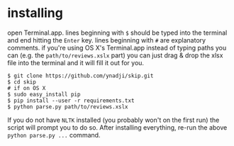 # installing

open Terminal.app. lines beginning with `$` should be typed into the terminal
and end hitting the `Enter` key. lines beginning with `#` are explanatory
comments. if you're using OS X's Terminal.app instead of typing paths you can
(e.g. the `path/to/reviews.xslx` part) you can just drag & drop the xlsx file
into the terminal and it will fill it out for you.

```
$ git clone https://github.com/ynadji/skip.git
$ cd skip
# if on OS X
$ sudo easy_install pip
$ pip install --user -r requirements.txt
$ python parse.py path/to/reviews.xslx
```

If you do not have `NLTK` installed (you probably won't on the first run) the
script will prompt you to do so. After installing everything, re-run the above
`python parse.py ...` command.
